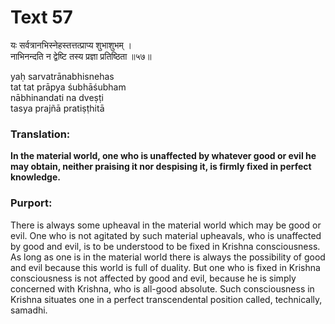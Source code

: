 # Text 57

यः सर्वत्रानभिस्नेहस्तत्तत्प्राप्य शुभाशुभम् ।  
नाभिनन्दति न द्वेष्टि तस्य प्रज्ञा प्रतिष्ठिता ॥५७॥

yaḥ sarvatrānabhisnehas  
tat tat prāpya śubhāśubham  
nābhinandati na dveṣṭi  
tasya prajñā pratiṣṭhitā



### Translation:

**In the material world, one who is unaffected by whatever good or evil he may obtain, neither praising it nor despising it, is firmly fixed in perfect knowledge.**

### Purport:

There is always some upheaval in the material world which may be good or evil. One who is not agitated by such material upheavals, who is unaffected by good and evil, is to be understood to be fixed in Krishna consciousness. As long as one is in the material world there is always the possibility of good and evil because this world is full of duality. But one who is fixed in Krishna consciousness is not affected by good and evil, because he is simply concerned with Krishna, who is all-good absolute. Such consciousness in Krishna situates one in a perfect transcendental position called, technically, samadhi.